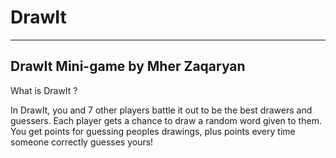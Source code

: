 # DrawIt
-----
DrawIt Mini-game by Mher Zaqaryan
-----
What is DrawIt ?

In DrawIt, you and 7 other players battle it out to be the best drawers and guessers. Each player gets a chance to draw a random word given to them. You get points for guessing peoples drawings, plus points every time someone correctly guesses yours!
